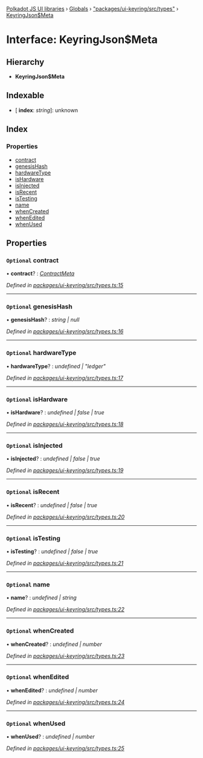 [Polkadot JS UI libraries](../README.md) › [Globals](../globals.md) › ["packages/ui-keyring/src/types"](../modules/_packages_ui_keyring_src_types_.md) › [KeyringJson$Meta](_packages_ui_keyring_src_types_.keyringjson_meta.md)

# Interface: KeyringJson$Meta

## Hierarchy

* **KeyringJson$Meta**

## Indexable

* \[ **index**: *string*\]: unknown

## Index

### Properties

* [contract](_packages_ui_keyring_src_types_.keyringjson_meta.md#optional-contract)
* [genesisHash](_packages_ui_keyring_src_types_.keyringjson_meta.md#optional-genesishash)
* [hardwareType](_packages_ui_keyring_src_types_.keyringjson_meta.md#optional-hardwaretype)
* [isHardware](_packages_ui_keyring_src_types_.keyringjson_meta.md#optional-ishardware)
* [isInjected](_packages_ui_keyring_src_types_.keyringjson_meta.md#optional-isinjected)
* [isRecent](_packages_ui_keyring_src_types_.keyringjson_meta.md#optional-isrecent)
* [isTesting](_packages_ui_keyring_src_types_.keyringjson_meta.md#optional-istesting)
* [name](_packages_ui_keyring_src_types_.keyringjson_meta.md#optional-name)
* [whenCreated](_packages_ui_keyring_src_types_.keyringjson_meta.md#optional-whencreated)
* [whenEdited](_packages_ui_keyring_src_types_.keyringjson_meta.md#optional-whenedited)
* [whenUsed](_packages_ui_keyring_src_types_.keyringjson_meta.md#optional-whenused)

## Properties

### `Optional` contract

• **contract**? : *[ContractMeta](_packages_ui_keyring_src_types_.contractmeta.md)*

*Defined in [packages/ui-keyring/src/types.ts:15](https://github.com/polkadot-js/ui/blob/262b8ad7/packages/ui-keyring/src/types.ts#L15)*

___

### `Optional` genesisHash

• **genesisHash**? : *string | null*

*Defined in [packages/ui-keyring/src/types.ts:16](https://github.com/polkadot-js/ui/blob/262b8ad7/packages/ui-keyring/src/types.ts#L16)*

___

### `Optional` hardwareType

• **hardwareType**? : *undefined | "ledger"*

*Defined in [packages/ui-keyring/src/types.ts:17](https://github.com/polkadot-js/ui/blob/262b8ad7/packages/ui-keyring/src/types.ts#L17)*

___

### `Optional` isHardware

• **isHardware**? : *undefined | false | true*

*Defined in [packages/ui-keyring/src/types.ts:18](https://github.com/polkadot-js/ui/blob/262b8ad7/packages/ui-keyring/src/types.ts#L18)*

___

### `Optional` isInjected

• **isInjected**? : *undefined | false | true*

*Defined in [packages/ui-keyring/src/types.ts:19](https://github.com/polkadot-js/ui/blob/262b8ad7/packages/ui-keyring/src/types.ts#L19)*

___

### `Optional` isRecent

• **isRecent**? : *undefined | false | true*

*Defined in [packages/ui-keyring/src/types.ts:20](https://github.com/polkadot-js/ui/blob/262b8ad7/packages/ui-keyring/src/types.ts#L20)*

___

### `Optional` isTesting

• **isTesting**? : *undefined | false | true*

*Defined in [packages/ui-keyring/src/types.ts:21](https://github.com/polkadot-js/ui/blob/262b8ad7/packages/ui-keyring/src/types.ts#L21)*

___

### `Optional` name

• **name**? : *undefined | string*

*Defined in [packages/ui-keyring/src/types.ts:22](https://github.com/polkadot-js/ui/blob/262b8ad7/packages/ui-keyring/src/types.ts#L22)*

___

### `Optional` whenCreated

• **whenCreated**? : *undefined | number*

*Defined in [packages/ui-keyring/src/types.ts:23](https://github.com/polkadot-js/ui/blob/262b8ad7/packages/ui-keyring/src/types.ts#L23)*

___

### `Optional` whenEdited

• **whenEdited**? : *undefined | number*

*Defined in [packages/ui-keyring/src/types.ts:24](https://github.com/polkadot-js/ui/blob/262b8ad7/packages/ui-keyring/src/types.ts#L24)*

___

### `Optional` whenUsed

• **whenUsed**? : *undefined | number*

*Defined in [packages/ui-keyring/src/types.ts:25](https://github.com/polkadot-js/ui/blob/262b8ad7/packages/ui-keyring/src/types.ts#L25)*
